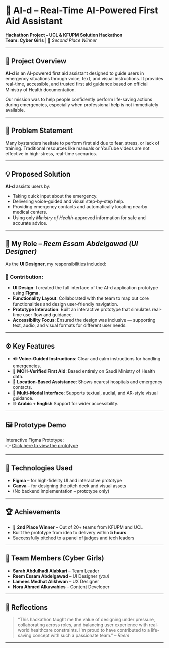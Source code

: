 # 🧠 AI-d – Real-Time AI-Powered First Aid Assistant  
**Hackathon Project – UCL & KFUPM Solution Hackathon**  
**Team: Cyber Girls** | 🥈 *Second Place Winner*

---

## 📌 Project Overview

**AI-d** is an AI-powered first aid assistant designed to guide users in emergency situations through voice, text, and visual instructions. It provides real-time, accessible, and trusted first aid guidance based on official Ministry of Health documentation.

Our mission was to help people confidently perform life-saving actions during emergencies, especially when professional help is not immediately available.

---

## 🧩 Problem Statement

Many bystanders hesitate to perform first aid due to fear, stress, or lack of training. Traditional resources like manuals or YouTube videos are not effective in high-stress, real-time scenarios.

---

## 💡 Proposed Solution

**AI-d** assists users by:
- Taking quick input about the emergency.
- Delivering voice-guided and visual step-by-step help.
- Providing emergency contacts and automatically locating nearby medical centers.
- Using only *Ministry of Health*-approved information for safe and accurate advice.

---

## 🎨 My Role – *Reem Essam Abdelgawad (UI Designer)*

As the **UI Designer**, my responsibilities included:

### 🎯 Contribution:
- **UI Design**: I created the full interface of the AI-d application prototype using **Figma**.
- **Functionality Layout**: Collaborated with the team to map out core functionalities and design user-friendly navigation.
- **Prototype Interaction**: Built an interactive prototype that simulates real-time user flow and guidance.
- **Accessibility Focus**: Ensured the design was inclusive — supporting text, audio, and visual formats for different user needs.

---

## ⚙️ Key Features

- 🔊 **Voice-Guided Instructions**: Clear and calm instructions for handling emergencies.
- 🧠 **MOH-Verified First Aid**: Based entirely on Saudi Ministry of Health data.
- 📍 **Location-Based Assistance**: Shows nearest hospitals and emergency contacts.
- 🦾 **Multi-Modal Interface**: Supports textual, audial, and AR-style visual guidance.
- 🌐 **Arabic + English** Support for wider accessibility.

---

## 🖼️ Prototype Demo

Interactive Figma Prototype:  
👉 [Click here to view the prototype](https://www.canva.com/design/DAGfeOqIuIA/vT3XBc_PzHTF_CZglZc92g/edit?utm_content=DAGfeOqIuIA&utm_campaign=designshare&utm_medium=link2&utm_source=sharebutton)

---

## 🧠 Technologies Used

- **Figma** – for high-fidelity UI and interactive prototype
- **Canva** – for designing the pitch deck and visual assets
- (No backend implementation – prototype only)

---

## 🏆 Achievements

- 🥈 **2nd Place Winner** – Out of 20+ teams from KFUPM and UCL
- Built the prototype from idea to delivery within **5 hours**
- Successfully pitched to a panel of judges and tech leaders

---

## 🤝 Team Members (Cyber Girls)

- **Sarah Abdulhadi Alabkari** – Team Leader  
- **Reem Essam Abdelgawad** – UI Designer *(you)*  
- **Lamees Medhat Alikhwan** – UX Designer  
- **Nora Ahmed Alkuwahies** – Content Developer  

---

## 📌 Reflections

> “This hackathon taught me the value of designing under pressure, collaborating across roles, and balancing user experience with real-world healthcare constraints. I'm proud to have contributed to a life-saving concept with such a passionate team.” – *Reem*


---
